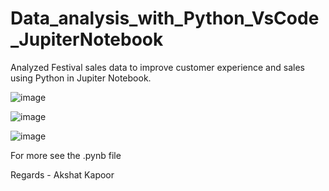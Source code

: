 # Data_analysis_with_Python_VsCode_JupiterNotebook
Analyzed Festival sales data to improve customer experience and sales using Python in Jupiter Notebook.

![image](https://github.com/akzato/Data_analysis_with_Python_/assets/135569805/b67736e0-ec18-4b82-931f-d12485d49caf)

![image](https://github.com/akzato/Data_analysis_with_Python_/assets/135569805/4d9ba449-1b59-44f3-864c-f79e640d1be2)

![image](https://github.com/akzato/Data_analysis_with_Python_/assets/135569805/ca800286-97e9-472d-87bc-459726b2fe75)

For more see the .pynb file 

Regards - Akshat Kapoor
